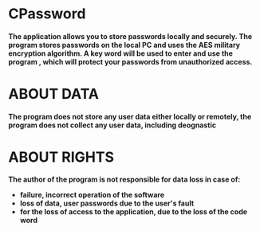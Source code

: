 # CPassword

<h4>The application allows you to store passwords locally and securely. The program stores passwords on the local PC and uses the AES military encryption algorithm. A key word will be used to enter and use the program , which will protect your passwords from unauthorized access. </h4>

<h1> ABOUT DATA </h1>

<h4>  The program does not store any user data either locally or remotely, the program does not collect any user data, including deognastic </h4>

<h1> ABOUT RIGHTS </h1>

<h4> 

The author of the program is not responsible for data loss in case of:

- failure, incorrect operation of the software
- loss of data, user passwords due to the user's fault
- for the loss of access to the application, due to the loss of the code word


</h4>

